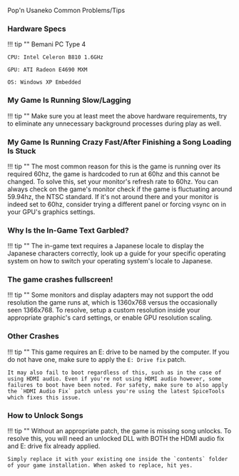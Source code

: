 Pop&apos;n Usaneko Common Problems/Tips

### Hardware Specs

!!! tip ""
	Bemani PC Type 4

	CPU: Intel Celeron B810 1.6GHz

	GPU: ATI Radeon E4690 MXM

	OS: Windows XP Embedded

### My Game Is Running Slow/Lagging

!!! tip ""
	Make sure you at least meet the above hardware requirements, try to eliminate any unnecessary background processes during play as well.

### My Game Is Running Crazy Fast/After Finishing a Song Loading Is Stuck

!!! tip ""
	The most common reason for this is the game is running over its required 60hz, the game is hardcoded to run at 60hz and this cannot be changed. To solve this, set your monitor's refresh rate to 60hz. You can always check on the game's monitor check if the game is fluctuating around 59.94hz, the NTSC standard. If it's not around there and your monitor is indeed set to 60hz, consider trying a different panel or forcing vsync on in your GPU's graphics settings.

### Why Is the In-Game Text Garbled?

!!! tip ""
	The in-game text requires a Japanese locale to display the Japanese characters correctly, look up a guide for your specific operating system on how to switch your operating system's locale to Japanese.

### The game crashes fullscreen!

!!! tip ""
	Some monitors and display adapters may not support the odd resolution the game runs at, which is 1360x768 versus the occasionally seen 1366x768. To resolve, setup a custom resolution inside your appropriate graphic's card settings, or enable GPU resolution scaling.

### Other Crashes

!!! tip ""
	This game requires an E: drive to be named by the computer. If you do not have one, make sure to apply the `E: Drive fix` patch.

	It may also fail to boot regardless of this, such as in the case of using HDMI audio. Even if you're not using HDMI audio however, some failures to boot have been noted. For safety, make sure to also apply the `HDMI Audio Fix` patch unless you're using the latest SpiceTools which fixes this issue.

### How to Unlock Songs

!!! tip ""
	Without an appropriate patch, the game is missing song unlocks. To resolve this, you will need an unlocked DLL with BOTH the HDMI audio fix and E: drive fix already applied.

	Simply replace it with your existing one inside the `contents` folder of your game installation. When asked to replace, hit yes.